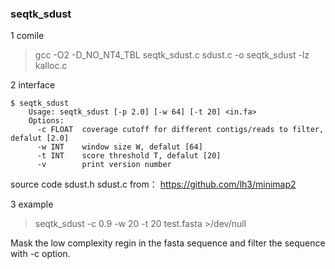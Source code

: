 ### seqtk_sdust

1 comile
 
  >gcc -O2   -D_NO_NT4_TBL   seqtk_sdust.c   sdust.c  -o  seqtk_sdust  -lz  kalloc.c
   
2 interface

    $ seqtk_sdust
        Usage: seqtk_sdust [-p 2.0] [-w 64] [-t 20] <in.fa>
        Options:
          -c FLOAT  coverage cutoff for different contigs/reads to filter, defalut [2.0]
          -w INT    window size W, defalut [64]
          -t INT    score threshold T, defalut [20]
          -v        print version number

source code sdust.h sdust.c from： https://github.com/lh3/minimap2
  
3 example
  
>seqtk_sdust  -c  0.9   -w 20  -t 20  test.fasta  >/dev/null
  
Mask the low complexity regin in the fasta sequence and filter the sequence with -c option.
